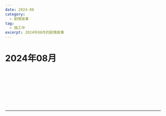 ```yaml
---
date: 2024-08
category:
  - 剧情故事
tag:
  - 施工中
excerpt: 2024年08月的剧情故事
---
```


# 2024年08月 

<EpisodeButton label="8/2　#258" addon="[卫星外]" badge="施工中">
</EpisodeButton>
<br>
<EpisodeButton label="8/3　#259" badge="施工中">
</EpisodeButton>
<br>

<EpisodeButton label="8/6　#260" badge="施工中">
</EpisodeButton>
<br>

<EpisodeButton label="8/16　#261" badge="施工中">
</EpisodeButton>
<br>

<EpisodeButton label="8/22　#262" badge="施工中">
</EpisodeButton>
<br>

<EpisodeButton label="8/25　#263" badge="施工中">
</EpisodeButton>
<br>

<EpisodeButton label="8/30　#264" badge="施工中">
</EpisodeButton>
<br>

---

<script setup>
  import EpisodeButton from "@EpisodeButton"
</script>